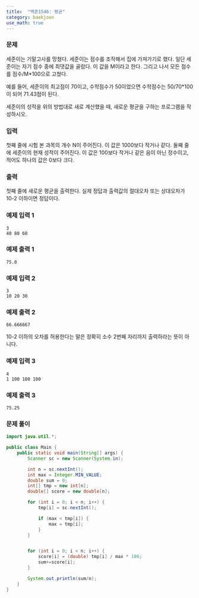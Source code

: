 ```yaml
---
title:  "백준1546: 평균"
category: baekjoon
use_math: true
---
```




### 문제

세준이는 기말고사를 망쳤다. 세준이는 점수를 조작해서 집에 가져가기로 했다. 일단 세준이는 자기 점수 중에 최댓값을 골랐다. 이 값을 M이라고 한다. 그리고 나서 모든 점수를 점수/M*100으로 고쳤다.

예를 들어, 세준이의 최고점이 70이고, 수학점수가 50이었으면 수학점수는 50/70*100이 되어 71.43점이 된다.

세준이의 성적을 위의 방법대로 새로 계산했을 때, 새로운 평균을 구하는 프로그램을 작성하시오.

### 입력

첫째 줄에 시험 본 과목의 개수 N이 주어진다. 이 값은 1000보다 작거나 같다. 둘째 줄에 세준이의 현재 성적이 주어진다. 이 값은 100보다 작거나 같은 음이 아닌 정수이고, 적어도 하나의 값은 0보다 크다.

### 출력

첫째 줄에 새로운 평균을 출력한다. 실제 정답과 출력값의 절대오차 또는 상대오차가 10-2 이하이면 정답이다.

### 예제 입력 1

```
3
40 80 60
```

### 예제 출력 1

```
75.0
```

### 예제 입력 2

```
3
10 20 30
```

### 예제 출력 2

```
66.666667
```

10-2 이하의 오차를 허용한다는 말은 정확히 소수 2번째 자리까지 출력하라는 뜻이 아니다.

### 예제 입력 3

```
4
1 100 100 100
```

### 예제 출력 3

```
75.25
```



### 문제 풀이

```java
import java.util.*;

public class Main {
    public static void main(String[] args) {
        Scanner sc = new Scanner(System.in);

        int n = sc.nextInt();
        int max = Integer.MIN_VALUE;
        double sum = 0;
        int[] tmp = new int[n];
        double[] score = new double[n];

        for (int i = 0; i < n; i++) {
            tmp[i] = sc.nextInt();

            if (max < tmp[i]) {
                max = tmp[i];
            }
        }


        for (int i = 0; i < n; i++) {
            score[i] = (double) tmp[i] / max * 100;
            sum+=score[i];
        }

        System.out.println(sum/n);
    }
}
```

